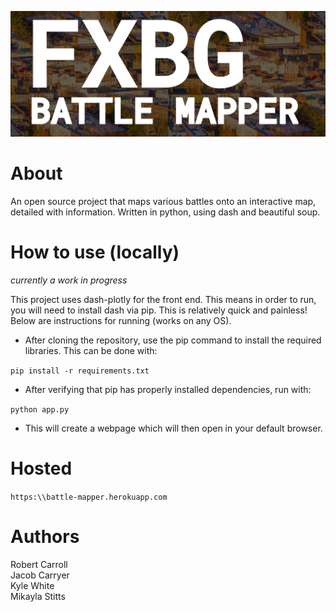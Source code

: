 
![header](https://github.com/robswc/fxbg-battle-mapper/blob/main/misc/header.png)

# About 

An open source project that maps various battles onto an interactive map, detailed with information.
Written in python, using dash and beautiful soup.

# How to use (locally)

*currently a work in progress*

This project uses dash-plotly for the front end.  This means in order to run, you will need to install dash via pip.  This is relatively quick and painless!  Below are instructions for running (works on any OS).

- After cloning the repository, use the pip command to install the required libraries.  This can be done with:

 `pip install -r requirements.txt`

- After verifying that pip has properly installed dependencies, run with: 

`python app.py`

- This will create a webpage which will then open in your default browser.

# Hosted
`https:\\battle-mapper.herokuapp.com`

# Authors

Robert Carroll  
Jacob Carryer  
Kyle White  
Mikayla Stitts
